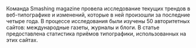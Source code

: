 Команда Smashing magazine провела исследование текущих трендов в веб-типографике 
и изменений, которые в ней произошли за последние четыре года. В процессе 
исследования были изучены 50 авторитетных сайтов: международные газеты, журналы 
и блоги. В статье предоставлена статистика приёмов типографики, использованных 
на этих сайтах. 